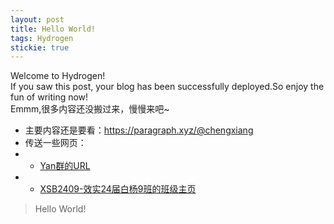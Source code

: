 ```yaml
---
layout: post
title: Hello World!
tags: Hydrogen
stickie: true
---
```


Welcome to Hydrogen!  
If you saw this post, your blog has been successfully deployed.So enjoy the fun of writing now!  
Emmm,很多内容还没搬过来，慢慢来吧~

- 主要内容还是要看：<https://paragraph.xyz/@chengxiang>
- 传送一些网页：
- - [Yan群的URL](https://situchengxiang.github.io/usefulurls.html)
- - [XSB2409-效实24届白杨9班的班级主页](https://situchengxiang.github.io/xsb2409.html)

> Hello World!
